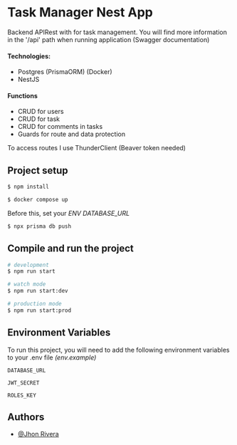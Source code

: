 
# Task Manager Nest App

Backend APIRest with for task management. You will find more information in the '/api' path when running application (Swagger documentation)

#### Technologies:
- Postgres (PrismaORM) (Docker)
- NestJS

#### Functions
- CRUD for users
- CRUD for task
- CRUD for comments in tasks
- Guards for route and data protection

To access routes I use ThunderClient (Beaver token needed)
## Project setup

```bash
$ npm install
```

```bash
$ docker compose up
```

Before this, set your *ENV DATABASE_URL*

```bash
$ npx prisma db push
```

## Compile and run the project

```bash
# development
$ npm run start

# watch mode
$ npm run start:dev

# production mode
$ npm run start:prod
```


## Environment Variables

To run this project, you will need to add the following environment variables to your .env file *(env.example)*

`DATABASE_URL`

`JWT_SECRET`

`ROLES_KEY`


## Authors

- [@Jhon Rivera](https://www.github.com/jhonr1vera)

